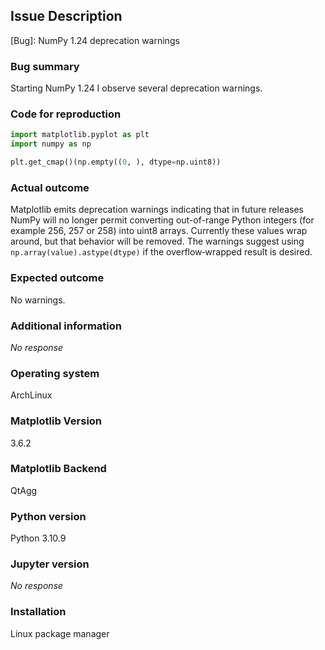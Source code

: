 ## Issue Description
[Bug]: NumPy 1.24 deprecation warnings

### Bug summary
Starting NumPy 1.24 I observe several deprecation warnings.

### Code for reproduction
```python
import matplotlib.pyplot as plt
import numpy as np

plt.get_cmap()(np.empty((0, ), dtype=np.uint8))
```

### Actual outcome
Matplotlib emits deprecation warnings indicating that in future releases NumPy will no longer permit converting out-of-range Python integers (for example 256, 257 or 258) into uint8 arrays. Currently these values wrap around, but that behavior will be removed. The warnings suggest using `np.array(value).astype(dtype)` if the overflow‐wrapped result is desired.

### Expected outcome
No warnings.

### Additional information
_No response_

### Operating system
ArchLinux

### Matplotlib Version
3.6.2

### Matplotlib Backend
QtAgg

### Python version
Python 3.10.9

### Jupyter version
_No response_

### Installation
Linux package manager